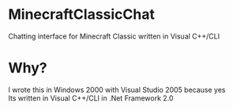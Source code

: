 # MinecraftClassicChat
Chatting interface for Minecraft Classic written in Visual C++/CLI

# Why?
I wrote this in Windows 2000 with Visual Studio 2005 because yes<br>
Its written in Visual C++/CLI in .Net Framework 2.0
